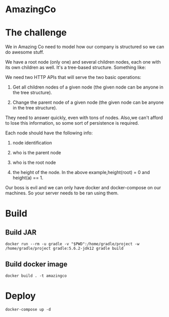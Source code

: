 # AmazingCo

# The challenge
We in Amazing Co need to model how our company is structured so we can do awesome stuff.

We have a root node (only one) and several children nodes, each one with its own children as well. It's a tree-based structure. Something like:     


We need two HTTP APIs that will serve the two basic operations:

1) Get all children nodes of a given node (the given node can be anyone in the tree structure).

2) Change the parent node of a given node (the given node can be anyone in the tree structure).

They need to answer quickly, even with tons of nodes. Also,we can't afford to lose this information, so some sort of persistence is required. 

Each node should have the following info:

1) node identification

2) who is the parent node 

3) who is the root node 

4) the height of the node. In the above example,height(root) = 0 and height(a) == 1.

Our boss is evil and we can only have docker and docker-compose on our machines. So your server needs to be ran using them.


# Build

## Build JAR
`docker run --rm -u gradle -v "$PWD":/home/gradle/project -w /home/gradle/project gradle:5.6.2-jdk12 gradle build`

## Build docker image
`docker build . -t amazingco`

# Deploy
`docker-compose up -d`